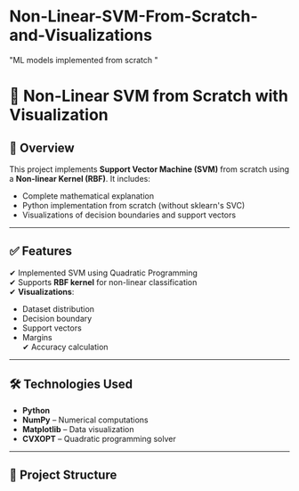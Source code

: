 # Non-Linear-SVM-From-Scratch-and-Visualizations
"ML models implemented from scratch "
# 🧠 Non-Linear SVM from Scratch with Visualization

## 📌 Overview
This project implements **Support Vector Machine (SVM)** from scratch using a **Non-linear Kernel (RBF)**. It includes:
- Complete mathematical explanation
- Python implementation from scratch (without sklearn's SVC)
- Visualizations of decision boundaries and support vectors

---

## ✅ Features
✔ Implemented SVM using Quadratic Programming  
✔ Supports **RBF kernel** for non-linear classification  
✔ **Visualizations**:
- Dataset distribution
- Decision boundary
- Support vectors
- Margins  
✔ Accuracy calculation  

---

## 🛠 Technologies Used
- **Python**
- **NumPy** – Numerical computations
- **Matplotlib** – Data visualization
- **CVXOPT** – Quadratic programming solver

---

## 📂 Project Structure
